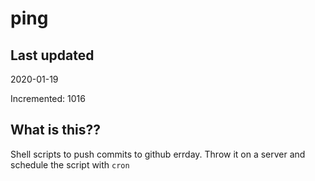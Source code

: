 # ping

## Last updated
2020-01-19

Incremented: 1016

## What is this??
Shell scripts to push commits to github errday. Throw it on a server and schedule the script with `cron`
